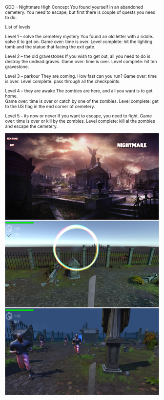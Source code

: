 GDD – Nightmare
High Concept
You found yourself in an abandoned cemetery.
You need to escape, but first there is couple of quests you need to do.

List of levels

Level 1 – solve the cemetery mystery
You found an old letter with a riddle.. solve it to get on.
Game over: time is over.
Level complete: hit the lighting tomb and the statue that facing the exit gate.

Level 2 – the old gravestones
If you wish to get out, all you need to do is destroy the undead graves.
Game over: time is over.
Level complete: hit ten gravestone.

Level 3 – parkour
They are coming. How fast can you run?
Game over: time is over.
Level complete: pass through all the checkpoints.

Level 4 – they are awake
The zombies are here, and all you want is to get home.	
Game over: time is over or catch by one of the zombies.
Level complete: get to the US flag in the end corner of cemetery.

Level 5 – its now or never
If you want to escape, you need to fight.
Game over: time is over or kill by the zombies.
Level complete: kill al the zombies and escape the cemetery.

![](Screenshots/screenshot1.png)
![](Screenshots/screenshot2.png)
![](Screenshots/screenshot3.png)
